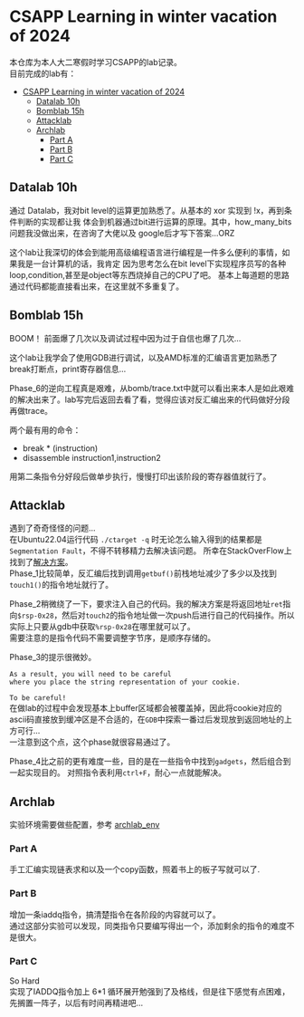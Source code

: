 # CSAPP Learning in winter vacation of 2024

本仓库为本人大二寒假时学习CSAPP的lab记录。  
目前完成的lab有：  
- [CSAPP Learning in winter vacation of 2024](#csapp-learning-in-winter-vacation-of-2024)
  - [Datalab  10h](#datalab--10h)
  - [Bomblab  15h](#bomblab--15h)
  - [Attacklab](#attacklab)
  - [Archlab](#archlab)
    - [Part A](#part-a)
    - [Part B](#part-b)
    - [Part C](#part-c)



## Datalab  10h
通过 Datalab，我对bit level的运算更加熟悉了。从基本的 xor 实现到 !x，再到条件判断的实现都让我
体会到机器通过bit进行运算的原理。其中，how_many_bits问题我没做出来，在咨询了大佬以及
google后才写下答案...ORZ  

这个lab让我深切的体会到能用高级编程语言进行编程是一件多么便利的事情，如果我是一台计算机的话，我肯定
因为思考怎么在bit level下实现程序员写的各种loop,condition,甚至是object等东西烧掉自己的CPU了吧。 
基本上每道题的思路通过代码都能直接看出来，在这里就不多重复了。 


## Bomblab  15h
BOOM！
前面爆了几次以及调试过程中因为过于自信也爆了几次... 

这个lab让我学会了使用GDB进行调试，以及AMD标准的汇编语言更加熟悉了  
break打断点，print寄存器信息...  

Phase_6的逆向工程真是艰难，从bomb/trace.txt中就可以看出来本人是如此艰难的解决出来了。lab写完后返回去看了看，觉得应该对反汇编出来的代码做好分段再做trace。 

两个最有用的命令： 
- break * (instruction)
- disassemble instruction1,instruction2 

用第二条指令分好段后做单步执行，慢慢打印出该阶段的寄存器值就行了。

## Attacklab
遇到了奇奇怪怪的问题...  
在Ubuntu22.04运行代码 `./ctarget -q` 时无论怎么输入得到的结果都是 `Segmentation Fault`，不得不转移精力去解决该问题。 
所幸在StackOverFlow上找到了[解决方案](https://stackoverflow.com/questions/77568098/csapp-attack-lab-phase1-segmentation-fault-on-ubuntu22-04)。  
Phase_1比较简单，反汇编后找到调用`getbuf()`前栈地址减少了多少以及找到`touch1()`的指令地址就行了。  

Phase_2稍微绕了一下，要求注入自己的代码。我的解决方案是将返回地址`ret`指向`$rsp-0x28`，然后对`touch2`的指令地址做一次push后进行自己的代码操作。所以实际上只要从gdb中获取`%rsp-0x28`在哪里就可以了。  
需要注意的是指令代码不需要调整字节序，是顺序存储的。  

Phase_3的提示很微妙。  
```
As a result, you will need to be careful
where you place the string representation of your cookie.
```
`To be careful!`  
在做lab的过程中会发现基本上buffer区域都会被覆盖掉，因此将cookie对应的ascii码直接放到缓冲区是不合适的，在`GDB`中探索一番过后发现放到返回地址的上方可行...  
一注意到这个点，这个phase就很容易通过了。  

Phase_4比之前的更有难度一些，目的是在一些指令中找到`gadgets`，然后组合到一起实现目的。
对照指令表利用`ctrl+F`，耐心一点就能解决。  

## Archlab
实验环境需要做些配置，参考 [archlab_env](https://zhuanlan.zhihu.com/p/641239498)<br>
### Part A
手工汇编实现链表求和以及一个copy函数，照着书上的板子写就可以了.
### Part B
增加一条iaddq指令，搞清楚指令在各阶段的内容就可以了。<br>
通过这部分实验可以发现，同类指令只要编写得出一个，添加剩余的指令的难度不是很大。
### Part C
So Hard<br>
实现了IADDQ指令加上 6*1 循环展开勉强到了及格线，但是往下感觉有点困难，先搁置一阵子，以后有时间再精进吧...